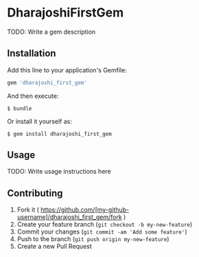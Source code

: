 # DharajoshiFirstGem

TODO: Write a gem description

## Installation

Add this line to your application's Gemfile:

```ruby
gem 'dharajoshi_first_gem'
```

And then execute:

    $ bundle

Or install it yourself as:

    $ gem install dharajoshi_first_gem

## Usage

TODO: Write usage instructions here

## Contributing

1. Fork it ( https://github.com/[my-github-username]/dharajoshi_first_gem/fork )
2. Create your feature branch (`git checkout -b my-new-feature`)
3. Commit your changes (`git commit -am 'Add some feature'`)
4. Push to the branch (`git push origin my-new-feature`)
5. Create a new Pull Request
